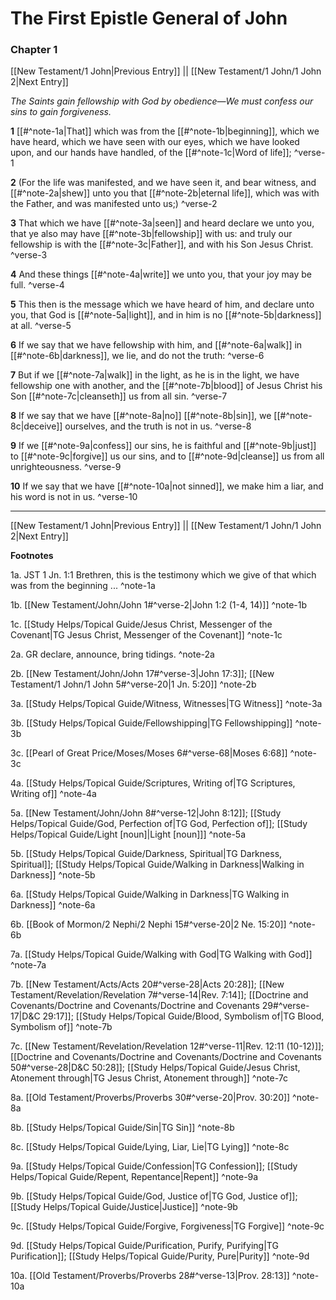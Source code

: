 # The First Epistle General of John

### Chapter 1

[[New Testament/1 John|Previous Entry]]  ||  [[New Testament/1 John/1 John 2|Next Entry]]

*The Saints gain fellowship with God by obedience—We must confess our sins to gain forgiveness.*

**1**  [[#^note-1a|That]] which was from the [[#^note-1b|beginning]], which we have heard, which we have seen with our eyes, which we have looked upon, and our hands have handled, of the [[#^note-1c|Word of life]]; ^verse-1

**2**  (For the life was manifested, and we have seen it, and bear witness, and [[#^note-2a|shew]] unto you that [[#^note-2b|eternal life]], which was with the Father, and was manifested unto us;) ^verse-2

**3**  That which we have [[#^note-3a|seen]] and heard declare we unto you, that ye also may have [[#^note-3b|fellowship]] with us: and truly our fellowship is with the [[#^note-3c|Father]], and with his Son Jesus Christ. ^verse-3

**4**  And these things [[#^note-4a|write]] we unto you, that your joy may be full. ^verse-4

**5**  This then is the message which we have heard of him, and declare unto you, that God is [[#^note-5a|light]], and in him is no [[#^note-5b|darkness]] at all. ^verse-5

**6**  If we say that we have fellowship with him, and [[#^note-6a|walk]] in [[#^note-6b|darkness]], we lie, and do not the truth: ^verse-6

**7**  But if we [[#^note-7a|walk]] in the light, as he is in the light, we have fellowship one with another, and the [[#^note-7b|blood]] of Jesus Christ his Son [[#^note-7c|cleanseth]] us from all sin. ^verse-7

**8**  If we say that we have [[#^note-8a|no]] [[#^note-8b|sin]], we [[#^note-8c|deceive]] ourselves, and the truth is not in us. ^verse-8

**9**  If we [[#^note-9a|confess]] our sins, he is faithful and [[#^note-9b|just]] to [[#^note-9c|forgive]] us our sins, and to [[#^note-9d|cleanse]] us from all unrighteousness. ^verse-9

**10**  If we say that we have [[#^note-10a|not sinned]], we make him a liar, and his word is not in us. ^verse-10


---
[[New Testament/1 John|Previous Entry]]  ||  [[New Testament/1 John/1 John 2|Next Entry]]


**Footnotes**


1a. JST 1 Jn. 1:1 Brethren, this is the testimony which we give of that which was from the beginning ... ^note-1a

1b. [[New Testament/John/John 1#^verse-2|John 1:2 (1-4, 14)]] ^note-1b

1c. [[Study Helps/Topical Guide/Jesus Christ, Messenger of the Covenant|TG Jesus Christ, Messenger of the Covenant]] ^note-1c

2a. GR declare, announce, bring tidings. ^note-2a

2b. [[New Testament/John/John 17#^verse-3|John 17:3]]; [[New Testament/1 John/1 John 5#^verse-20|1 Jn. 5:20]] ^note-2b

3a. [[Study Helps/Topical Guide/Witness, Witnesses|TG Witness]] ^note-3a

3b. [[Study Helps/Topical Guide/Fellowshipping|TG Fellowshipping]] ^note-3b

3c. [[Pearl of Great Price/Moses/Moses 6#^verse-68|Moses 6:68]] ^note-3c

4a. [[Study Helps/Topical Guide/Scriptures, Writing of|TG Scriptures, Writing of]] ^note-4a

5a. [[New Testament/John/John 8#^verse-12|John 8:12]]; [[Study Helps/Topical Guide/God, Perfection of|TG God, Perfection of]]; [[Study Helps/Topical Guide/Light [noun]|Light [noun]]] ^note-5a

5b. [[Study Helps/Topical Guide/Darkness, Spiritual|TG Darkness, Spiritual]]; [[Study Helps/Topical Guide/Walking in Darkness|Walking in Darkness]] ^note-5b

6a. [[Study Helps/Topical Guide/Walking in Darkness|TG Walking in Darkness]] ^note-6a

6b. [[Book of Mormon/2 Nephi/2 Nephi 15#^verse-20|2 Ne. 15:20]] ^note-6b

7a. [[Study Helps/Topical Guide/Walking with God|TG Walking with God]] ^note-7a

7b. [[New Testament/Acts/Acts 20#^verse-28|Acts 20:28]]; [[New Testament/Revelation/Revelation 7#^verse-14|Rev. 7:14]]; [[Doctrine and Covenants/Doctrine and Covenants/Doctrine and Covenants 29#^verse-17|D&C 29:17]]; [[Study Helps/Topical Guide/Blood, Symbolism of|TG Blood, Symbolism of]] ^note-7b

7c. [[New Testament/Revelation/Revelation 12#^verse-11|Rev. 12:11 (10-12)]]; [[Doctrine and Covenants/Doctrine and Covenants/Doctrine and Covenants 50#^verse-28|D&C 50:28]]; [[Study Helps/Topical Guide/Jesus Christ, Atonement through|TG Jesus Christ, Atonement through]] ^note-7c

8a. [[Old Testament/Proverbs/Proverbs 30#^verse-20|Prov. 30:20]] ^note-8a

8b. [[Study Helps/Topical Guide/Sin|TG Sin]] ^note-8b

8c. [[Study Helps/Topical Guide/Lying, Liar, Lie|TG Lying]] ^note-8c

9a. [[Study Helps/Topical Guide/Confession|TG Confession]]; [[Study Helps/Topical Guide/Repent, Repentance|Repent]] ^note-9a

9b. [[Study Helps/Topical Guide/God, Justice of|TG God, Justice of]]; [[Study Helps/Topical Guide/Justice|Justice]] ^note-9b

9c. [[Study Helps/Topical Guide/Forgive, Forgiveness|TG Forgive]] ^note-9c

9d. [[Study Helps/Topical Guide/Purification, Purify, Purifying|TG Purification]]; [[Study Helps/Topical Guide/Purity, Pure|Purity]] ^note-9d

10a. [[Old Testament/Proverbs/Proverbs 28#^verse-13|Prov. 28:13]] ^note-10a